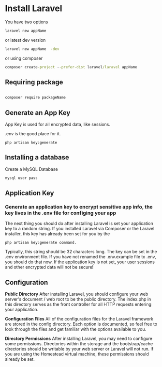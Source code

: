 # Install Laravel

You have two options

```cmd
laravel new appName
```

or latest dev version

```cmd
laravel new appName  -dev
```
or using composer

```cmd
composer create-project --prefer-dist laravel/laravel appName
```

## Requiring package
```cmd

composer require packageName

```

## Generate an App Key
App Key is used for all encrypted data, like sessions.

.env is the good place for it.

```
php artisan key:generate
```

## Installing a database

Create a MySQL Database
```cmd
mysql user pass
```

## Application Key
### Generate an application key to encrypt sensitive app info, the key lives in the .env file for configing your app

The next thing you should do after installing Laravel is set your application key to a random string. If you installed Laravel via Composer or the Laravel installer, this key has already been set for you by the 

    php artisan key:generate command.

Typically, this string should be 32 characters long. The key can be set in the .env environment file. If you have not renamed the .env.example file to .env, you should do that now. If the application key is not set, your user sessions and other encrypted data will not be secure!

## Configuration
**Public Directory**
After installing Laravel, you should configure your web server's document / web root to be the  public directory. The index.php in this directory serves as the front controller for all HTTP requests entering your application.

**Configuration Files**
All of the configuration files for the Laravel framework are stored in the config directory. Each option is documented, so feel free to look through the files and get familiar with the options available to you.

**Directory Permissions**
After installing Laravel, you may need to configure some permissions. Directories within the  storage and the bootstrap/cache directories should be writable by your web server or Laravel will not run. If you are using the Homestead virtual machine, these permissions should already be set.